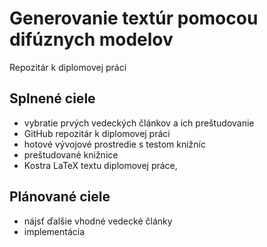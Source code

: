 # Generovanie textúr pomocou difúznych modelov
Repozitár k diplomovej práci

## Splnené ciele
- vybratie prvých vedeckých článkov a ich preštudovanie 
- GitHub repozitár k diplomovej práci
- hotové vývojové prostredie s testom knižníc
- preštudované knižnice
- Kostra LaTeX textu diplomovej práce,

## Plánované ciele
- nájsť ďalšie vhodné vedecké články
- implementácia
